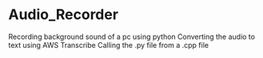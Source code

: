 # Audio_Recorder
Recording background sound of a pc using python
Converting the audio to text using AWS Transcribe
Calling the .py file from a .cpp file 

